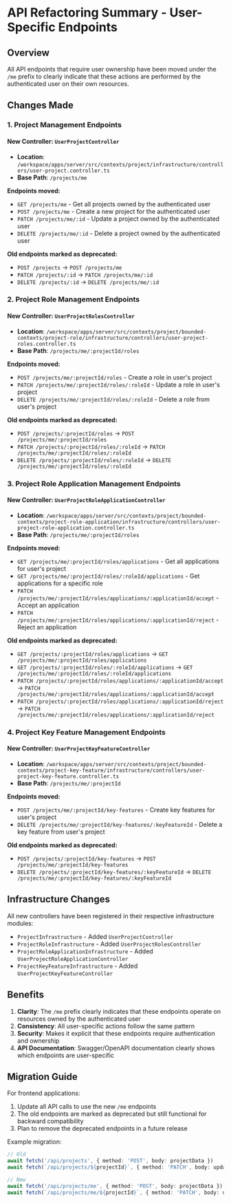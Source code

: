 # API Refactoring Summary - User-Specific Endpoints

## Overview
All API endpoints that require user ownership have been moved under the `/me` prefix to clearly indicate that these actions are performed by the authenticated user on their own resources.

## Changes Made

### 1. Project Management Endpoints

#### New Controller: `UserProjectController`
- **Location**: `/workspace/apps/server/src/contexts/project/infrastructure/controllers/user-project.controller.ts`
- **Base Path**: `/projects/me`

**Endpoints moved:**
- `GET /projects/me` - Get all projects owned by the authenticated user
- `POST /projects/me` - Create a new project for the authenticated user
- `PATCH /projects/me/:id` - Update a project owned by the authenticated user
- `DELETE /projects/me/:id` - Delete a project owned by the authenticated user

**Old endpoints marked as deprecated:**
- `POST /projects` → `POST /projects/me`
- `PATCH /projects/:id` → `PATCH /projects/me/:id`
- `DELETE /projects/:id` → `DELETE /projects/me/:id`

### 2. Project Role Management Endpoints

#### New Controller: `UserProjectRolesController`
- **Location**: `/workspace/apps/server/src/contexts/project/bounded-contexts/project-role/infrastructure/controllers/user-project-roles.controller.ts`
- **Base Path**: `/projects/me/:projectId/roles`

**Endpoints moved:**
- `POST /projects/me/:projectId/roles` - Create a role in user's project
- `PATCH /projects/me/:projectId/roles/:roleId` - Update a role in user's project
- `DELETE /projects/me/:projectId/roles/:roleId` - Delete a role from user's project

**Old endpoints marked as deprecated:**
- `POST /projects/:projectId/roles` → `POST /projects/me/:projectId/roles`
- `PATCH /projects/:projectId/roles/:roleId` → `PATCH /projects/me/:projectId/roles/:roleId`
- `DELETE /projects/:projectId/roles/:roleId` → `DELETE /projects/me/:projectId/roles/:roleId`

### 3. Project Role Application Management Endpoints

#### New Controller: `UserProjectRoleApplicationController`
- **Location**: `/workspace/apps/server/src/contexts/project/bounded-contexts/project-role-application/infrastructure/controllers/user-project-role-application.controller.ts`
- **Base Path**: `/projects/me/:projectId/roles`

**Endpoints moved:**
- `GET /projects/me/:projectId/roles/applications` - Get all applications for user's project
- `GET /projects/me/:projectId/roles/:roleId/applications` - Get applications for a specific role
- `PATCH /projects/me/:projectId/roles/applications/:applicationId/accept` - Accept an application
- `PATCH /projects/me/:projectId/roles/applications/:applicationId/reject` - Reject an application

**Old endpoints marked as deprecated:**
- `GET /projects/:projectId/roles/applications` → `GET /projects/me/:projectId/roles/applications`
- `GET /projects/:projectId/roles/:roleId/applications` → `GET /projects/me/:projectId/roles/:roleId/applications`
- `PATCH /projects/:projectId/roles/applications/:applicationId/accept` → `PATCH /projects/me/:projectId/roles/applications/:applicationId/accept`
- `PATCH /projects/:projectId/roles/applications/:applicationId/reject` → `PATCH /projects/me/:projectId/roles/applications/:applicationId/reject`

### 4. Project Key Feature Management Endpoints

#### New Controller: `UserProjectKeyFeatureController`
- **Location**: `/workspace/apps/server/src/contexts/project/bounded-contexts/project-key-feature/infrastructure/controllers/user-project-key-feature.controller.ts`
- **Base Path**: `/projects/me/:projectId`

**Endpoints moved:**
- `POST /projects/me/:projectId/key-features` - Create key features for user's project
- `DELETE /projects/me/:projectId/key-features/:keyFeatureId` - Delete a key feature from user's project

**Old endpoints marked as deprecated:**
- `POST /projects/:projectId/key-features` → `POST /projects/me/:projectId/key-features`
- `DELETE /projects/:projectId/key-features/:keyFeatureId` → `DELETE /projects/me/:projectId/key-features/:keyFeatureId`

## Infrastructure Changes

All new controllers have been registered in their respective infrastructure modules:
- `ProjectInfrastructure` - Added `UserProjectController`
- `ProjectRoleInfrastructure` - Added `UserProjectRolesController`
- `ProjectRoleApplicationInfrastructure` - Added `UserProjectRoleApplicationController`
- `ProjectKeyFeatureInfrastructure` - Added `UserProjectKeyFeatureController`

## Benefits

1. **Clarity**: The `/me` prefix clearly indicates that these endpoints operate on resources owned by the authenticated user
2. **Consistency**: All user-specific actions follow the same pattern
3. **Security**: Makes it explicit that these endpoints require authentication and ownership
4. **API Documentation**: Swagger/OpenAPI documentation clearly shows which endpoints are user-specific

## Migration Guide

For frontend applications:
1. Update all API calls to use the new `/me` endpoints
2. The old endpoints are marked as deprecated but still functional for backward compatibility
3. Plan to remove the deprecated endpoints in a future release

Example migration:
```typescript
// Old
await fetch('/api/projects', { method: 'POST', body: projectData })
await fetch(`/api/projects/${projectId}`, { method: 'PATCH', body: updateData })

// New
await fetch('/api/projects/me', { method: 'POST', body: projectData })
await fetch(`/api/projects/me/${projectId}`, { method: 'PATCH', body: updateData })
```